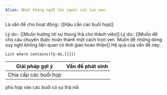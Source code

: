 ```yaml
---
Alias: Nhật không ngắt lời người nói lan man
---
```



Là vấn đề cho hoạt động:: [[Hậu cần các buổi họp]]

Lý do:: [[Muốn hướng tới sự thong thả cho thành viên]]
Lý do:: [[Muốn để cho câu chuyện được hoàn thành một cách trọn vẹn. Muốn để những dòng suy nghĩ không liên quan có thời gian hoàn thiện]]
Hệ quả của vấn đề này:
```dataview
List where contains(lý-do,[[]])
```

| Giải pháp gợi ý       | Vấn đề phát sinh |
| --------------------- | ---------------- |
| Chia cấp các buổi họp |                  |

 phù hợp vào các buổi có sự thả nổi
 
